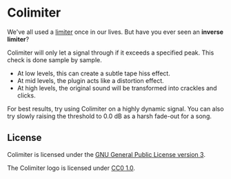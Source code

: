 # Colimiter

We've all used a [limiter](https://en.wikipedia.org/wiki/Limiter) once in our lives. But have you ever seen an **inverse limiter**?

Colimiter will only let a signal through if it exceeds a specified peak. This check is done sample by sample.

- At low levels, this can create a subtle tape hiss effect. 
- At mid levels, the plugin acts like a distortion effect. 
- At high levels, the original sound will be transformed into crackles and
  clicks.

For best results, try using Colimiter on a highly dynamic signal. You can also try slowly raising the threshold to 0.0 dB as a harsh fade-out for a song.

## License

Colimiter is licensed under the [GNU General Public License version 3](https://www.gnu.org/licenses/gpl-3.0.en.html). 

The Colimiter logo is licensed under [CC0 1.0](https://creativecommons.org/publicdomain/zero/1.0/).